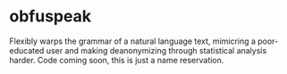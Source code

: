 # obfuspeak
Flexibly warps the grammar of a natural language text, mimicring a poor-educated user and making deanonymizing through statistical analysis harder. Code coming soon, this is just a name reservation.
